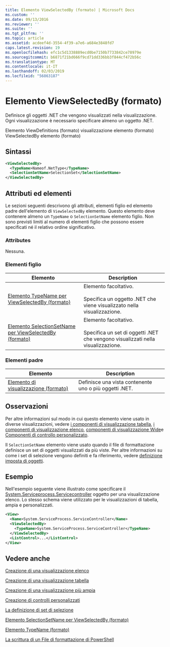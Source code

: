```yaml
---
title: Elemento ViewSelectedBy (formato) | Microsoft Docs
ms.custom: ''
ms.date: 09/13/2016
ms.reviewer: ''
ms.suite: ''
ms.tgt_pltfrm: ''
ms.topic: article
ms.assetid: acdeef4d-3554-4f39-a7e6-a684e3848fd7
caps.latest.revision: 19
ms.openlocfilehash: efc1c5d1338889ecd0be7150b7733842ce78979e
ms.sourcegitcommit: b6871f21bd666f9cd71dd336bb3f844cf472b56c
ms.translationtype: MT
ms.contentlocale: it-IT
ms.lasthandoff: 02/03/2019
ms.locfileid: "56863187"
---
```

# <a name="viewselectedby-element-format"></a>Elemento ViewSelectedBy (formato)

Definisce gli oggetti .NET che vengono visualizzati nella visualizzazione. Ogni visualizzazione è necessario specificare almeno un oggetto .NET.

Elemento ViewDefinitions (formato) visualizzazione elemento (formato) ViewSelectedBy elemento (formato)

## <a name="syntax"></a>Sintassi

```xml
<ViewSelectedBy>
  <TypeName>Nameof.NetType</TypeName>
  <SelectionSetName>SelectionSet</SelectionSetName>
</ViewSelectedBy>
```

## <a name="attributes-and-elements"></a>Attributi ed elementi

Le sezioni seguenti descrivono gli attributi, elementi figlio ed elemento padre dell'elemento di `ViewSelectedBy` elemento. Questo elemento deve contenere almeno un `TypeName` o `SelectionSetName` elemento figlio. Non sono previsti limiti al numero di elementi figlio che possono essere specificati né il relativo ordine significativo.

### <a name="attributes"></a>Attributes

Nessuna.

### <a name="child-elements"></a>Elementi figlio

|Elemento|Description|
|-------------|-----------------|
|[Elemento TypeName per ViewSelectedBy (formato)](./typename-element-for-viewselectedby-format.md)|Elemento facoltativo.<br /><br /> Specifica un oggetto .NET che viene visualizzato nella visualizzazione.|
|[Elemento SelectionSetName per ViewSelectedBy (formato)](./selectionsetname-element-for-viewselectedby-format.md)|Elemento facoltativo.<br /><br /> Specifica un set di oggetti .NET che vengono visualizzati nella visualizzazione.|

### <a name="parent-elements"></a>Elementi padre

|Elemento|Description|
|-------------|-----------------|
|[Elemento di visualizzazione (formato)](./view-element-format.md)|Definisce una vista contenente uno o più oggetti .NET.|

## <a name="remarks"></a>Osservazioni

Per altre informazioni sul modo in cui questo elemento viene usato in diverse visualizzazioni, vedere [i componenti di visualizzazione tabella](./creating-a-table-view.md), [i componenti di visualizzazione elenco](./creating-a-list-view.md), [componenti di visualizzazione Wide](./creating-a-wide-view.md)e [Componenti di controllo personalizzato](./creating-custom-controls.md).

Il `SelectionSetName` elemento viene usato quando il file di formattazione definisce un set di oggetti visualizzati da più viste. Per altre informazioni su come i set di selezione vengono definiti e fa riferimento, vedere [definizione imposta di oggetti](./defining-selection-sets.md).

## <a name="example"></a>Esempio

Nell'esempio seguente viene illustrato come specificare il [System.Serviceprocess.Servicecontroller](/dotnet/api/System.ServiceProcess.ServiceController) oggetto per una visualizzazione elenco. Lo stesso schema viene utilizzato per le visualizzazioni di tabella, ampia e personalizzati.

```xml
<View>
  <Name>System.ServiceProcess.ServiceController</Name>
  <ViewSelectedBy>
    <TypeName>System.ServiceProcess.ServiceController</TypeName>
  </ViewSelectedBy>
  <ListControl>...</ListControl>
</View>
```

## <a name="see-also"></a>Vedere anche

[Creazione di una visualizzazione elenco](./creating-a-list-view.md)

[Creazione di una visualizzazione tabella](./creating-a-table-view.md)

[Creazione di una visualizzazione più ampia](./creating-a-wide-view.md)

[Creazione di controlli personalizzati](./creating-custom-controls.md)

[La definizione di set di selezione](./defining-selection-sets.md)

[Elemento SelectionSetName per ViewSelectedBy (formato)](./selectionsetname-element-for-viewselectedby-format.md)

[Elemento TypeName (formato)](./typename-element-for-viewselectedby-format.md)

[La scrittura di un File di formattazione di PowerShell](./writing-a-powershell-formatting-file.md)
